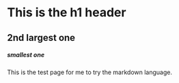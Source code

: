 # This is the h1 header 
## 2nd largest one
##### smallest one
This is the test page for me to try the markdown language. 
